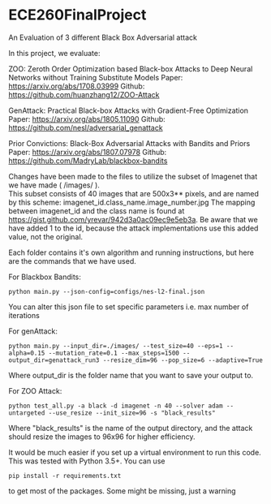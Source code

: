 # ECE260FinalProject
An Evaluation of 3 different Black Box Adversarial attack

In this project, we evaluate:

ZOO: Zeroth Order Optimization based Black-box Attacks to Deep Neural Networks without Training Substitute Models
Paper: https://arxiv.org/abs/1708.03999
Github: https://github.com/huanzhang12/ZOO-Attack

GenAttack: Practical Black-box Attacks with Gradient-Free Optimization
Paper: https://arxiv.org/abs/1805.11090
Github: https://github.com/nesl/adversarial_genattack

Prior Convictions: Black-Box Adversarial Attacks with Bandits and Priors
Paper: https://arxiv.org/abs/1807.07978
Github: https://github.com/MadryLab/blackbox-bandits

Changes have been made to the files to utilize the subset of Imagenet that we have made ( /images/ ).  
This subset consists of 40 images that are 500x3** pixels, and are named by this scheme: imagenet_id.class_name.image_number.jpg
The mapping between imagenet_id and the class name is found at https://gist.github.com/yrevar/942d3a0ac09ec9e5eb3a.
Be aware that we have added 1 to the id, because the attack implementations use this added value, not the original.


Each folder contains it's own algorithm and running instructions, but here are the commands that we have used.

For Blackbox Bandits:
```
python main.py --json-config=configs/nes-l2-final.json 
```
You can alter this json file to set specific parameters i.e. max number of iterations

For genAttack:
```
python main.py --input_dir=./images/ --test_size=40 --eps=1 --alpha=0.15 --mutation_rate=0.1 --max_steps=1500 --output_dir=genattack_run3 --resize_dim=96 --pop_size=6 --adaptive=True
```
Where output_dir is the folder name that you want to save your output to.  

For ZOO Attack:
```
python test_all.py -a black -d imagenet -n 40 --solver adam --untargeted --use_resize --init_size=96 -s "black_results"

```
Where "black_results" is the name of the output directory, and the attack should resize the images to 96x96 for higher efficiency.



It would be much easier if you set up a virtual environment to run this code.  This was tested with Python 3.5+.  You can use
```
pip install -r requirements.txt
```
to get most of the packages.  Some might be missing, just a warning


